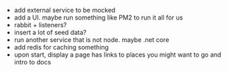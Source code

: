 - add external service to be mocked
- add a UI. maybe run something like PM2 to run it all for us
- rabbit + listeners?
- insert a lot of seed data?
- run another service that is not node. maybe .net core
- add redis for caching something
- upon start, display a page has links to places you might want to go and intro to docs